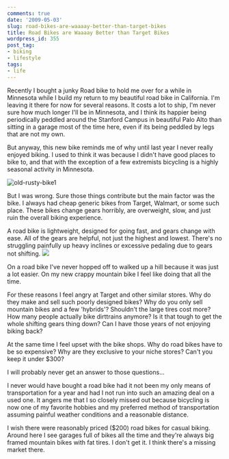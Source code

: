 ```yaml
---
comments: true
date: '2009-05-03'
slug: road-bikes-are-waaaay-better-than-target-bikes
title: Road Bikes are Waaaay Better than Target Bikes
wordpress_id: 355
post_tag:
- biking
- lifestyle
tags:
- life
---
```


Recently I bought a junky Road bike to hold me over for a while in Minnesota while I build my return to my beautiful road bike in California.  I'm leaving it there for now for several reasons.  It costs a lot to ship, I'm never sure how much longer I'll be in Minnesota, and I think its happier being periodically peddled around the Stanford Campus in beautiful Palo Alto than sitting in a garage most of the time here, even if its being peddled by legs that are not my own.

But anyway, this new bike reminds me of why until last year I never really enjoyed biking.  I used to think it was because I didn't have good places to bike to, and that with the exception of a few extremists bicycling is a highly seasonal activity in Minnesota.

![old-rusty-bike1](http://thingsilearned.files.wordpress.com/2009/05/old-rusty-bike1.jpg)

But I was wrong.  Sure those things contribute but the main factor was the bike.  I always had cheap generic bikes from Target, Walmart, or some such place.  These bikes change gears horribly, are overweight, slow, and just ruin the overall biking experience.

A road bike is lightweight, designed for going fast, and gears change with ease.  All of the gears are helpful, not just the highest and lowest.  There's no struggling painfully up heavy inclines or excessive pedaling due to gears not shifting.  ![](http://www.abikestore.com/Merchant2/graphics/00000003/rb_rle18.jpg)

On a road bike I've never hopped off to walked up a hill because it was just a lot easier.  On my new crappy mountain bike I feel like doing that all the time.

For these reasons I feel angry at Target and other similar stores.  Why do they make and sell such poorly designed bikes?  Why do you only sell mountain bikes and a few 'hybrids'?  Shouldn't the large tires cost more?  How many people actually bike dirttrains anymore?  Is it that tough to get the whole shifting gears thing down?  Can I have those years of not enjoying biking back?

At the same time I feel upset with the bike shops.  Why do road bikes have to be so expensive?  Why are they exclusive to your niche stores?  Can't you keep it under $300?

I will probably never get an answer to those questions...

I never would have bought a road bike had it not been my only means of transportation for a year and had I not run into such an amazing deal on a used one.  It angers me that I so closely missed out because bicycling is now one of my favorite hobbies and my preferred method of transportation assuming painful weather conditions and a reasonable distance.

I wish there were reasonably priced ($200) road bikes for casual biking.  Around here I see garages full of bikes all the time and they're always big framed mountain bikes with fat tires.  I don't get it.  I think there's a missing market there.
